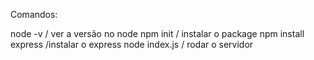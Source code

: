 Comandos:

node -v / ver a versão no node npm init / instalar o package npm install express /instalar o express node index.js / rodar o servidor

